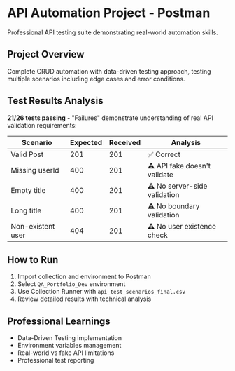# API Automation Project - Postman

Professional API testing suite demonstrating real-world automation skills.

## Project Overview
Complete CRUD automation with data-driven testing approach, testing multiple scenarios including edge cases and error conditions.

## Test Results Analysis
**21/26 tests passing** - "Failures" demonstrate understanding of real API validation requirements:

| Scenario | Expected | Received | Analysis |
|----------|----------|----------|----------|
| Valid Post | 201 | 201 | ✅ Correct |
| Missing userId | 400 | 201 | ⚠️ API fake doesn't validate |
| Empty title | 400 | 201 | ⚠️ No server-side validation |
| Long title | 400 | 201 | ⚠️ No boundary validation |
| Non-existent user | 404 | 201 | ⚠️ No user existence check |

## How to Run
1. Import collection and environment to Postman
2. Select `QA_Portfolio_Dev` environment
3. Use Collection Runner with `api_test_scenarios_final.csv`
4. Review detailed results with technical analysis

## Professional Learnings
- Data-Driven Testing implementation
- Environment variables management
- Real-world vs fake API limitations
- Professional test reporting
